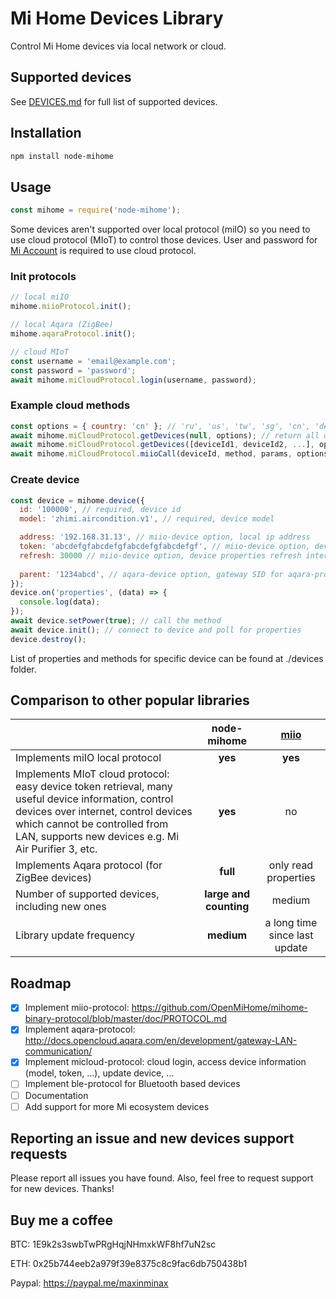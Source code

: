 # Mi Home Devices Library

Control Mi Home devices via local network or cloud.

## Supported devices

See [DEVICES.md](DEVICES.md) for full list of supported devices.

## Installation

```sh
npm install node-mihome
```

## Usage

```javascript
const mihome = require('node-mihome');
```

Some devices aren't supported over local protocol (miIO) so you need to use cloud protocol (MIoT) to control those devices. User and password for [Mi Account](https://account.xiaomi.com/) is required to use cloud protocol.

### Init protocols

```javascript
// local miIO
mihome.miioProtocol.init();

// local Aqara (ZigBee)
mihome.aqaraProtocol.init();

// cloud MIoT
const username = 'email@example.com';
const password = 'password';
await mihome.miCloudProtocol.login(username, password);
```

### Example cloud methods

```javascript
const options = { country: 'cn' }; // 'ru', 'us', 'tw', 'sg', 'cn', 'de' (Default: 'cn')
await mihome.miCloudProtocol.getDevices(null, options); // return all devices from your acount with all information (deviceId, token, model ...) to create device in the next step
await mihome.miCloudProtocol.getDevices([deviceId1, deviceId2, ...], options); // get devices information from list ids
await mihome.miCloudProtocol.miioCall(deviceId, method, params, options); // call miio method with params via cloud protocol
```

### Create device

```javascript
const device = mihome.device({
  id: '100000', // required, device id
  model: 'zhimi.aircondition.v1', // required, device model

  address: '192.168.31.13', // miio-device option, local ip address
  token: 'abcdefgfabcdefgfabcdefgfabcdefgf', // miio-device option, device token
  refresh: 30000 // miio-device option, device properties refresh interval in ms
  
  parent: '1234abcd', // aqara-device option, gateway SID for aqara-protocol compatible device
});
device.on('properties', (data) => {
  console.log(data);
});
await device.setPower(true); // call the method
await device.init(); // connect to device and poll for properties
device.destroy();
```

List of properties and methods for specific device can be found at ./devices folder.

## Comparison to other popular libraries

| | node-mihome | [miio](<https://github.com/aholstenson/miio>) |
| :--- |:----: | :-----:|
| Implements miIO local protocol | **yes** | **yes** |
| Implements MIoT cloud protocol: easy device token retrieval, many useful device information, control devices over internet, control devices which cannot be controlled from LAN, supports new devices e.g. Mi Air Purifier 3, etc. | **yes** | no |
| Implements Aqara protocol (for ZigBee devices) | **full** | only read properties |
| Number of supported devices, including new ones | **large and counting** | medium |
| Library update frequency | **medium** | a long time since last update |

## Roadmap

- [x] Implement miio-protocol: <https://github.com/OpenMiHome/mihome-binary-protocol/blob/master/doc/PROTOCOL.md>
- [x] Implement aqara-protocol: <http://docs.opencloud.aqara.com/en/development/gateway-LAN-communication/>
- [x] Implement micloud-protocol: cloud login, access device information (model, token, ...), update device, ...
- [ ] Implement ble-protocol for Bluetooth based devices
- [ ] Documentation
- [ ] Add support for more Mi ecosystem devices

## Reporting an issue and new devices support requests

Please report all issues you have found. Also, feel free to request support for new devices. Thanks!

## Buy me a coffee

BTC: 1E9k2s3swbTwPRgHqjNHmxkWF8hf7uN2sc

ETH: 0x25b744eeb2a979f39e8375c8c9fac6db750438b1

Paypal: <https://paypal.me/maxinminax>
